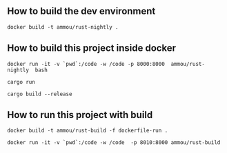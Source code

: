 ## How to build  the dev environment
``` docker build -t ammou/rust-nightly .  ```

## How to build  this project inside docker 

``` docker run -it -v `pwd`:/code -w /code -p 8000:8000  ammou/rust-nightly  bash ```

``` cargo run ```

```cargo build --release ```

## How to run this project with build
``` docker build -t ammou/rust-build -f dockerfile-run . ```

```docker run -it -v `pwd`:/code -w /code  -p 8010:8000 ammou/rust-build ```